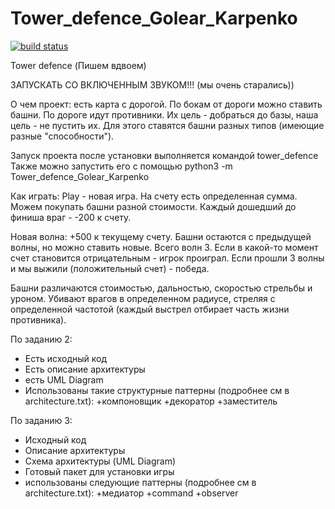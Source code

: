 # Tower_defence_Golear_Karpenko
[![build status](
  http://img.shields.io/travis/Disadvantaged/Tower_defence_Golear_Karpenko/master.svg?style=flat)](
 https://travis-ci.com/Disadvantaged/Tower_defence_Golear_Karpenko)


Tower defence
(Пишем вдвоем)

ЗАПУСКАТЬ СО ВКЛЮЧЕННЫМ ЗВУКОМ!!! (мы очень старались))

О чем проект: есть карта с дорогой. По бокам от дороги можно ставить башни. По дороге идут противники. Их цель - добраться до базы, наша цель - не пустить их. Для этого ставятся башни разных типов (имеющие разные "способности"). 

Запуск проекта после установки выполняется командой
    tower_defence
Также можно запустить его с помощью
    python3 -m Tower_defence_Golear_Karpenko

Как играть:
Play - новая игра. На счету есть определенная сумма.
Можем покупать башни разной стоимости.
Каждый дошедший до финиша враг - -200 к счету.

Новая волна: +500 к текущему счету. Башни остаются с предыдущей волны, но можно ставить новые.
Всего волн 3. Если в какой-то момент счет становится отрицательным - игрок проиграл.
Если прошли 3 волны и мы выжили (положительный счет) - победа.

Башни различаются стоимостью, дальностью, скоростью стрельбы и уроном. Убивают врагов в определенном радиусе, стреляя с определенной частотой (каждый выстрел отбирает часть жизни противника). 

По заданию 2:
- Есть исходный код
- Есть описание архитектуры
- есть UML Diagram
- Использованы такие структурные паттерны (подробнее см в architecture.txt):
+компоновщик
+декоратор
+заместитель
  
По заданию 3:
- Исходный код
- Описание архитектуры
- Схема архитектуры (UML Diagram)
- Готовый пакет для установки игры
- использованы следующие паттерны (подробнее см в architecture.txt):
+медиатор
+command
+observer


